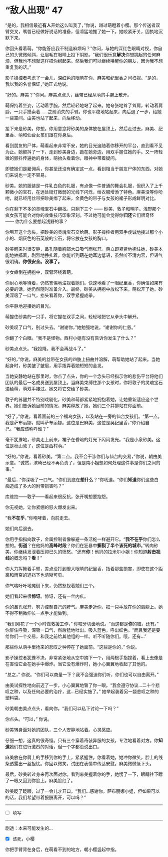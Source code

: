 # “敌人出现” 47

“是的，我相信最近**有人**开始这么叫我了，”你说，越过萌瞪着小樱。那个传送者双臂交叉，嘴唇已经做好说话的准备，但凛猛地推了她一下。她咬紧牙关，固执地沉默下来。

你回头看着萌。“你能答应我不制造麻烦吗？”你问，与她的深红色眼睛对视，你自己的头微微倾斜，让眉毛在眼睛上投下阴影。“我们很乐意**解决**你想挑起的任何麻烦，但我也不想就这样把你绑起来。然后我们可以继续唤醒你的朋友，因为我不想重复我的话。”

影子操控者考虑了一会儿，深红色的眼睛在你、麻美和纪里香之间扫视。“是的，我以我的名誉保证，”她正式地说。

“好的。麻美？”你问。麻美点点头，丝带已经从萌的手腕上散开。

萌保持着坐姿，活动着手腕，然后轻轻地站了起来。她夸张地耸了耸肩，转动着肩膀，一只手摸索着......之前消失的手臂。你也平稳地站起来，向后退了一步，给她一些空间。由美也站了起来，向后移动。

接下来是砂美，你想。你用意念将砂美的身体放在屋顶上，然后走过去，麻美、纪里香、萌和仙台女孩们跟在你身后。

看到朋友的尸体，萌看起来非常不安，她的目光追随着你移开的平台，直到看不见为止。她颤抖了一下，走到砂美身边，跪在她旁边，用双手握住她的手。又一阵轻微的颤抖传遍她的身体，萌抬头看着你，眼神中带着疑问。

即使她们是雇佣兵，你甚至还没有确定这一点，看到相当于朋友尸体的东西，对她们来说也一定不容易。

砂美。她的服装是一件乳白色的礼服，有点像一件普通的舞会礼服，但织入了上千颗微小的宝石，在远处街灯微弱的光线下闪烁，给衣服增添了特色。麻美没等你吩咐，就已经用丝带把砂美绑了起来，金黄色的带子与女孩的裙子形成鲜明对比。

你在剩下不多的灵魂宝石中翻找。只剩下三个 —— 砂美、敦子和明子。浅野那个疯女孩可能会对你的收集技巧印象深刻。不过她可能会觉得你**归还**它们很奇怪 —— 你为什么要想起浅野的事？

你甩开这个念头，把砂美的灵魂宝石交给萌。影子操控者用双手虔诚地接过那个小小的、烟灰色的石英般的宝石，将它放在女孩的胸口。

砂美醒来时很安静，鼻孔随着胸部大口吸气而张开。萌立即紧紧地抱住她，砂美本能地抽搐着，剧烈地挣扎着。你能听到萌在她耳边低语，虽然听不清内容，但语气很明确。**你很安全。没事了。**

少女瘫倒在拥抱中，双臂环绕着萌。

你耐心地等待着，仍然警惕地注视着她们。快速地看了一眼纪里香，你确信如果有必要的话，她仍然随时准备介入。最终，砂美从拥抱中放松下来，萌松开了她。砂美深吸了一口气，抬头看着你，双手紧握成拳。

你平静地迎接她的目光。

萌握住砂美的一只手，将它握在双手之间，轻轻地把它从拳头中解开。

砂美叹了口气，别过头去。“谢谢你，”她勉强地说。“谢谢你的仁慈。”

你翻了个白眼。“我不是怪物。西村小姐有没有告诉你发生了什么？”

砂美点点头。“我投降。我不会再战斗了。”

“好的，”你说。麻美的丝带在女孩的四肢上扭曲并溶解，萌帮助她站了起来。当她起身时，砂美皱了皱眉，用手拨弄着她短短的金发。

当她安静地站在那里时，你点了点头，你的一个念头已经指示你的悲伤平台将他们团队的最后一名成员送到屋顶上。当麻美束缚住那个女孩时，你将敦子的灵魂宝石递给萌，萌双手接过。她又将它交给了砂美。

敦子的苏醒并不特别戏剧化，砂美和萌都紧紧地拥抱着她，让她重新适应这个世界。她们告诉她目前的情况，麻美释放了她，她们三个并排站在你面前。

“好了，”你说，看着面前的三个福岛女孩，以及站在一旁的仙台女孩们。“第一点。我是萨布丽娜，就叫萨布丽娜。这位是巴麻美，这位是吴纪里香，”你介绍自己。“我应该称呼谁？”

毫不犹豫地，砂美走上前来，裙子在昏暗的灯光下闪闪发光。“我是小泉砂美。这位是秋山敦子，这位是西村萌。”

“好的，”你说，看着砂美。“第二点。我不会干涉你们与仙台的交易，”你说，朝由美示意。“诚然，滨崎已经不再负责了，但是南小姐想如何处理这件事是你们之间的事。”

“最后...”你深吸了一口气。“你们到底在**想什么**？”你吼道。“你们**知道**你们这些白痴造成了多大的附带损害吗？”

库维拉——敦子——看起来很反抗，张开嘴想要抱怨。

你无视她，让你紧绷的怒火爆发出来。

“我**不在乎**，”你咆哮着，向前走去。

她们向后退去。

你用手指指向敦子，金属控制者像躲避一条活蛇一样避开它。“**我不在乎**你们怎么想的。**街道**？在他妈的**高峰时段**？你们在狂暴中**撕裂了半个该死的城市**。”转向砂美，你继续发泄着压抑已久的愤怒。“还有**你**！他妈的拉米尔小姐！你知道**射击视线**的概念吗？**看！**”

你大力挥舞着手臂，差点没打到瞪大眼睛的纪里香，指着那些损害，即使在这个距离和雨帘的遮挡下也清晰可见。

你气喘吁吁地瘫倒下来，仍然怒视着她们三个。

她们看起来很**惊讶**。惊讶，还有一丝内疚。

你的鼻孔张开，努力控制自己的脾气。麻美走近你，把一只手放在你的肩膀上。她不得不稍微伸长一点手才能做到。

“我们刚花了一个小时做救援工作，” 你咬牙切齿地说。“而这都是**你**的错。还有。” 你屏住呼吸，深吸一口气，然后猛地吐出。吸入蓝色，呼出红色。“而且我还是要给你们一个交易，和我之前给其他组的一样。听不听随你们。哦，还有...”

那些你从萌手里抢来的悲叹之种停在了她面前。“这些是你的，” 你说。

影子操控者犹豫不决，非常紧张地从空中摘下一个，用两根手指捏着，看上去像是在害怕它会在她手中爆炸。当它没有爆炸时，她小心翼翼地收起了其他的。

“总之，” 你说。“你们可以商量一下？我不会强迫你们听，你们也可以自由离开。”

由美试探性地向前迈了一步，小心翼翼地瞥了你一眼。“我会遵守协议...二十个悲叹之种，以及任何必要的治疗，这...已经实施了。” 她举起装着另一袋悲叹之种的塑料袋。

砂美朝由美点点头，看向你。“我们可以私下讨论一下吗？”

你点头。“可以，” 你说。

砂美转身面对她的团队，三个人安静地站着。心灵感应。

仔细一想，这真的很奇怪。只有三个穿着奇装异服的女孩，专注地看着对方。你**知道**她们在进行激烈的对话，但一个字都没说出口。

麻美放在你肩上的手移到你的手上，紧紧握住。你看着她，她冲你微笑，脸上的线条透露出一丝担忧。你回以微笑，试图在表情中传达安慰。麻美微微低下头。

最后，砂美转过身来再次面对你。看到麻美握着你的手，她愣了一下，眼睛往下瞟了一眼又回到你脸上。麻美脸红了。

砂美眨了眨眼，过了一会儿才开口。“我们...感谢你，萨布丽娜小姐，但如果可以的话，我们希望带着报酬离开，可以吗？”

---

- [ ] 填写

---

剧透：本来可能发生的...

- [x] 该死，小樱

你把手臂背在身后，在萌看不到的地方，朝小樱竖起中指。
